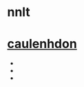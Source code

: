 # nnlt
# [ caulenhdon ](https://hoctructuyencntt.github.io/NNLT/Bai02.html)

- [ Bai 1 ]: (https://www.jdoodle.com/iembed/v0/BqT)
- [ bai 2 ]: (https://www.jdoodle.com/iembed/v0/BqV)
- [ bai 3 ]: (https://www.jdoodle.com/iembed/v0/BqW)
